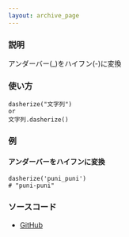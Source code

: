 ```yaml
---
layout: archive_page
---
```

### 説明
アンダーバー(_)をハイフン(-)に変換

### 使い方
    dasherize("文字列")
    or
    文字列.dasherize()

### 例
#### アンダーバーをハイフンに変換
    dasherize('puni_puni')
    # "puni-puni"

### ソースコード
* [GitHub](https://github.com/rails/rails/blob/ac30e389ecfa0e26e3d44c1eda8488ddf63b3ecc/activesupport/lib/active_support/inflector/methods.rb#L209)